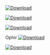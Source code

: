 [ ![Download](https://api.bintray.com/packages/oferh/maven/smoke/images/download.svg) ](https://bintray.com/oferh/maven/smoke/_latestVersion)


[ ![Download](https://api.bintray.com/packages/oferh/maven/smoke/images/download.png) ](https://bintray.com/oferh/maven/smoke/_latestVersion)



[ ![Download](https://api.bintray.com/packages/ntestorg/ntestrepo/ntestpkg/images/download.svg) ](https://bintray.com/ntestorg/ntestrepo/ntestpkg/_latestVersion)



Ophir
[ ![Download](https://api.bintray.com/packages/ophirh/repo1/apackage/images/download.svg) ](https://bintray.com/ophirh/repo1/apackage/_latestVersion)

[ ![Download](https://api.bintray.com/packages/ophirh/repo1/apackage/images/download.png) ](https://bintray.com/ophirh/repo1/apackage/_latestVersion)
